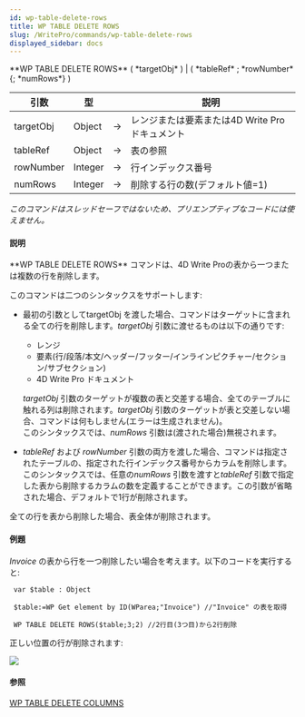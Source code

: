```yaml
---
id: wp-table-delete-rows
title: WP TABLE DELETE ROWS
slug: /WritePro/commands/wp-table-delete-rows
displayed_sidebar: docs
---
```


<!--REF #_command_.WP TABLE DELETE ROWS.Syntax-->**WP TABLE DELETE ROWS** ( *targetObj* ) | ( *tableRef* ; *rowNumber* {; *numRows*} )<!-- END REF-->
<!--REF #_command_.WP TABLE DELETE ROWS.Params-->
| 引数 | 型 |  | 説明 |
| --- | --- | --- | --- |
| targetObj | Object | &#8594;  | レンジまたは要素または4D Write Pro ドキュメント |
| tableRef | Object | &#8594;  | 表の参照 |
| rowNumber | Integer | &#8594;  | 行インデックス番号 |
| numRows | Integer | &#8594;  | 削除する行の数(デフォルト値=1) |

<!-- END REF-->

*このコマンドはスレッドセーフではないため、プリエンプティブなコードには使えません。*


#### 説明 

<!--REF #_command_.WP TABLE DELETE ROWS.Summary-->**WP TABLE DELETE ROWS** コマンドは、4D Write Proの表から一つまたは複数の行を削除します。<!-- END REF-->

このコマンドは二つのシンタックスをサポートします:

* 最初の引数としてtargetObj を渡した場合、コマンドはターゲットに含まれる全ての行を削除します。*targetObj* 引数に渡せるものは以下の通りです:  
   * レンジ  
   * 要素(行/段落/本文/ヘッダー/フッター/インラインピクチャー/セクション/サブセクション)  
   * 4D Write Pro ドキュメント  
         
   *targetObj* 引数のターゲットが複数の表と交差する場合、全てのテーブルに触れる列は削除されます。*targetObj* 引数のターゲットが表と交差しない場合、コマンドは何もしません(エラーは生成されません)。  
   このシンタックスでは、*numRows* 引数は(渡された場合)無視されます。
* *tableRef* および *rowNumber* 引数の両方を渡した場合、コマンドは指定されたテーブルの、指定された行インデックス番号からカラムを削除します。  
このシンタックスでは、任意の*numRows* 引数を渡すと*tableRef* 引数で指定した表から削除するカラムの数を定義することができます。この引数が省略された場合、デフォルトで1行が削除されます。

全ての行を表から削除した場合、表全体が削除されます。

#### 例題 

*Invoice* の表から行を一つ削除したい場合を考えます。以下のコードを実行すると:

```4d
 var $table : Object
 
 $table:=WP Get element by ID(WParea;"Invoice") //"Invoice" の表を取得
 
 WP TABLE DELETE ROWS($table;3;2) //2行目(3つ目)から2行削除
```

正しい位置の行が削除されます:

![](../../assets/en/WritePro/commands/pict4680306.en.png)

#### 参照 

[WP TABLE DELETE COLUMNS](wp-table-delete-columns.md)  